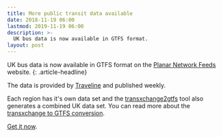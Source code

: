 ```yaml
---
title: More public transit data available
date: 2018-11-19 06:00
lastmod: 2019-11-19 06:00
description: >-
  UK bus data is now available in GTFS format.
layout: post
---
```


UK bus data is now available in GTFS format on the [Planar Network Feeds](/projects/feeds) website.
{: .article-headline}

The data is provided by [Traveline](https://data.gov.uk/dataset/0447f8d9-8f1b-4a68-bbc8-246981d02256/traveline-national-dataset) and published weekly.

Each region has it's own data set and the [transxchange2gtfs](https://github.com/planarnetwork/transxchange2gtfs) tool also generates a combined UK data set. You can read more about  the [transxchange to GTFS conversion](https://github.com/planarnetwork/transxchange2gtfs).

[Get it now](/projects/feeds).

